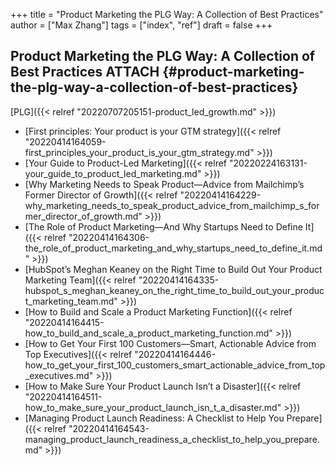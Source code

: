 +++
title = "Product Marketing the PLG Way: A Collection of Best Practices"
author = ["Max Zhang"]
tags = ["index", "ref"]
draft = false
+++

## Product Marketing the PLG Way: A Collection of Best Practices <span class="tag"><span class="ATTACH">ATTACH</span></span> {#product-marketing-the-plg-way-a-collection-of-best-practices}

[PLG]({{< relref "20220707205151-product_led_growth.md" >}})

-   [First principles: Your product is your GTM strategy]({{< relref "20220414164059-first_principles_your_product_is_your_gtm_strategy.md" >}})
-   [Your Guide to Product-Led Marketing]({{< relref "20220224163131-your_guide_to_product_led_marketing.md" >}})
-   [Why Marketing Needs to Speak Product—Advice from Mailchimp’s Former Director of Growth]({{< relref "20220414164229-why_marketing_needs_to_speak_product_advice_from_mailchimp_s_former_director_of_growth.md" >}})
-   [The Role of Product Marketing—And Why Startups Need to Define It]({{< relref "20220414164306-the_role_of_product_marketing_and_why_startups_need_to_define_it.md" >}})
-   [HubSpot’s Meghan Keaney on the Right Time to Build Out Your Product Marketing Team]({{< relref "20220414164335-hubspot_s_meghan_keaney_on_the_right_time_to_build_out_your_product_marketing_team.md" >}})
-   [How to Build and Scale a Product Marketing Function]({{< relref "20220414164415-how_to_build_and_scale_a_product_marketing_function.md" >}})
-   [How to Get Your First 100 Customers—Smart, Actionable Advice from Top Executives]({{< relref "20220414164446-how_to_get_your_first_100_customers_smart_actionable_advice_from_top_executives.md" >}})
-   [How to Make Sure Your Product Launch Isn’t a Disaster]({{< relref "20220414164511-how_to_make_sure_your_product_launch_isn_t_a_disaster.md" >}})
-   [Managing Product Launch Readiness: A Checklist to Help You Prepare]({{< relref "20220414164543-managing_product_launch_readiness_a_checklist_to_help_you_prepare.md" >}})
